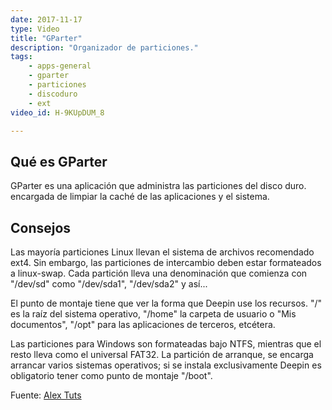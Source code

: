 ```yaml
---
date: 2017-11-17
type: Video
title: "GParter"
description: "Organizador de particiones."
tags:
    - apps-general
    - gparter
    - particiones
    - discoduro
    - ext
video_id: H-9KUpDUM_8

---
```

<!--more-->

## Qué es GParter

GParter es una aplicación que administra las particiones del disco duro. encargada de limpiar la caché de las aplicaciones y el sistema.

## Consejos

Las mayoría particiones Linux llevan el sistema de archivos recomendado ext4. Sin embargo, las particiones de intercambio deben estar formateados a linux-swap. Cada partición lleva una denominación que comienza con "/dev/sd" como "/dev/sda1", "/dev/sda2" y así...

El punto de montaje tiene que ver la forma que Deepin use los recursos. "/" es la raíz del sistema operativo, "/home" la carpeta de usuario o "Mis documentos", "/opt" para las aplicaciones de terceros, etcétera.

Las particiones para Windows son formateadas bajo NTFS, mientras que el resto lleva como el universal FAT32. La partición de arranque, se encarga arrancar varios sistemas operativos; si se instala exclusivamente Deepin es obligatorio tener como punto de montaje "/boot".

Fuente: [Alex Tuts](https://www.youtube.com/channel/UC_WBYm61ZBy7jkw0u8_3-8g)
